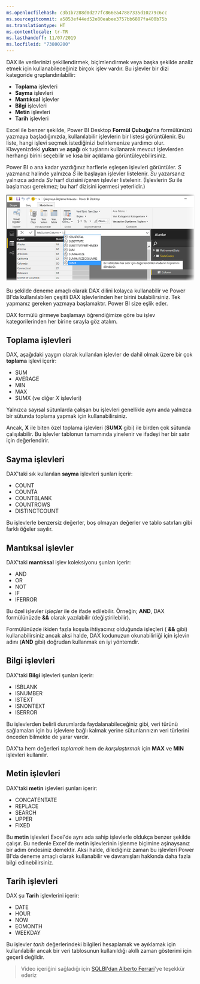 ```yaml
---
ms.openlocfilehash: c3b1b7288d0d277fc866ea47887335d10279c6cc
ms.sourcegitcommit: a5853ef44ed52e80eabee3757bb6887fa400b75b
ms.translationtype: HT
ms.contentlocale: tr-TR
ms.lasthandoff: 11/07/2019
ms.locfileid: "73800200"
---
```

DAX ile verilerinizi şekillendirmek, biçimlendirmek veya başka şekilde analiz etmek için kullanabileceğiniz birçok işlev vardır. Bu işlevler bir dizi kategoride gruplandırılabilir:

* **Toplama** işlevleri
* **Sayma** işlevleri
* **Mantıksal** işlevler
* **Bilgi** işlevleri
* **Metin** işlevleri
* **Tarih** işlevleri

Excel ile benzer şekilde, Power BI Desktop **Formül Çubuğu**'na formülünüzü yazmaya başladığınızda, kullanılabilir işlevlerin bir listesi görüntülenir. Bu liste, hangi işlevi seçmek istediğinizi belirlemenize yardımcı olur. Klavyenizdeki **yukarı** ve **aşağı** ok tuşlarını kullanarak mevcut işlevlerden herhangi birini seçebilir ve kısa bir açıklama görüntüleyebilirsiniz.

Power BI o ana kadar yazdığınız harflerle eşleşen işlevleri görüntüler. *S* yazmanız halinde yalnızca *S* ile başlayan işlevler listelenir. *Su* yazarsanız yalnızca adında *Su* harf dizisini *içeren* işlevler listelenir. (İşlevlerin *Su* ile başlaması gerekmez; bu harf dizisini içermesi yeterlidir.)

![](media/7-3-dax-functions/dax-functions_1.png)

Bu şekilde deneme amaçlı olarak DAX dilini kolayca kullanabilir ve Power BI'da kullanılabilen çeşitli DAX işlevlerinden her birini bulabilirsiniz. Tek yapmanız gereken yazmaya başlamaktır. Power BI size eşlik eder.

DAX formülü girmeye başlamayı öğrendiğimize göre bu işlev kategorilerinden her birine sırayla göz atalım.

## <a name="aggregation-functions"></a>Toplama işlevleri
DAX, aşağıdaki yaygın olarak kullanılan işlevler de dahil olmak üzere bir çok **toplama** işlevi içerir:

* SUM
* AVERAGE
* MIN
* MAX
* SUMX (ve diğer *X* işlevleri)

Yalnızca sayısal sütunlarda çalışan bu işlevleri genellikle aynı anda yalnızca bir sütunda toplama yapmak için kullanabilirsiniz.

Ancak, **X** ile biten özel toplama işlevleri (**SUMX** gibi) ile birden çok sütunda çalışılabilir. Bu işlevler tablonun tamamında yinelenir ve ifadeyi her bir satır için değerlendirir.

## <a name="counting-functions"></a>Sayma işlevleri
DAX'taki sık kullanılan **sayma** işlevleri şunları içerir:

* COUNT
* COUNTA
* COUNTBLANK
* COUNTROWS
* DISTINCTCOUNT

Bu işlevlerle benzersiz değerler, boş olmayan değerler ve tablo satırları gibi farklı öğeler sayılır.

## <a name="logical-functions"></a>Mantıksal işlevler
DAX'taki **mantıksal** işlev koleksiyonu şunları içerir:

* AND
* OR
* NOT
* IF
* IFERROR

Bu özel işlevler *işleçler* ile de ifade edilebilir. Örneğin; **AND**, DAX formülünüzde **&&** olarak yazılabilir (değiştirilebilir).

Formülünüzde ikiden fazla koşula ihtiyacınız olduğunda işleçleri ( **&&** gibi) kullanabilirsiniz ancak aksi halde, DAX kodunuzun okunabilirliği için işlevin adını (**AND** gibi) doğrudan kullanmak en iyi yöntemdir.

## <a name="information-functions"></a>Bilgi işlevleri
DAX'taki **Bilgi** işlevleri şunları içerir:

* ISBLANK
* ISNUMBER
* ISTEXT
* ISNONTEXT
* ISERROR

Bu işlevlerden belirli durumlarda faydalanabileceğiniz gibi, veri türünü sağlamaları için bu işlevlere bağlı kalmak yerine sütunlarınızın veri türlerini önceden bilmekte de yarar vardır.

DAX'ta hem değerleri *toplamak* hem de *karşılaştırmak* için **MAX** ve **MIN** işlevleri kullanılır.

## <a name="text-functions"></a>Metin işlevleri
DAX'taki **metin** işlevleri şunları içerir:

* CONCATENTATE
* REPLACE
* SEARCH
* UPPER
* FIXED

Bu **metin** işlevleri Excel'de aynı ada sahip işlevlerle oldukça benzer şekilde çalışır. Bu nedenle Excel'de metin işlevlerinin işlenme biçimine aşinaysanız bir adım öndesiniz demektir. Aksi halde, dilediğiniz zaman bu işlevleri Power BI'da deneme amaçlı olarak kullanabilir ve davranışları hakkında daha fazla bilgi edinebilirsiniz.

## <a name="date-functions"></a>Tarih işlevleri
DAX şu **Tarih** işlevlerini içerir:

* DATE
* HOUR
* NOW
* EOMONTH
* WEEKDAY

Bu işlevler *tarih* değerlerindeki bilgileri hesaplamak ve ayıklamak için kullanılabilir ancak bir veri tablosunun kullanıldığı akıllı zaman gösterimi için geçerli değildir.

> Video içeriğini sağladığı için [SQLBI'dan Alberto Ferrari](https://www.sqlbi.com/learning-dax)'ye teşekkür ederiz
> 
> 

